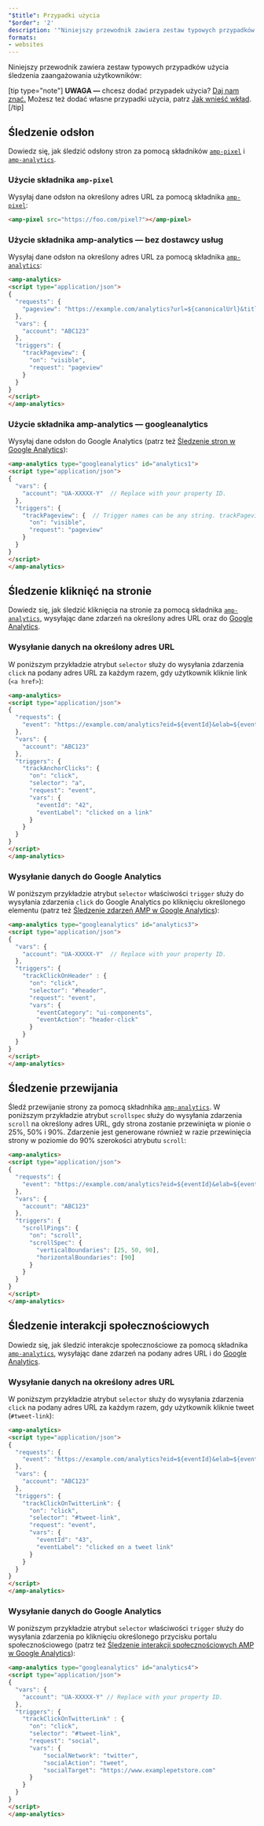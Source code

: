 ```yaml
---
"$title": Przypadki użycia
"$order": '2'
description: '"Niniejszy przewodnik zawiera zestaw typowych przypadków użycia śledzenia zaangażowania użytkowników: UWAGA — chcesz dodać przypadek użycia? Daj nam znać."'
formats:
- websites
---
```


Niniejszy przewodnik zawiera zestaw typowych przypadków użycia śledzenia zaangażowania użytkowników:

[tip type="note"] **UWAGA —** chcesz dodać przypadek użycia? [Daj nam znać.](https://github.com/ampproject/docs/issues/new) Możesz też dodać własne przypadki użycia, patrz [Jak wnieść wkład](../../../../documentation/guides-and-tutorials/contribute/index.md). [/tip]

## Śledzenie odsłon

Dowiedz się, jak śledzić odsłony stron za pomocą składników [`amp-pixel`](../../../../documentation/components/reference/amp-pixel.md) i [`amp-analytics`](../../../../documentation/components/reference/amp-analytics.md).

### Użycie składnika `amp-pixel`

Wysyłaj dane odsłon na określony adres URL za pomocą składnika [`amp-pixel`](../../../../documentation/components/reference/amp-pixel.md):

```html
<amp-pixel src="https://foo.com/pixel?"></amp-pixel>
```

### Użycie składnika amp-analytics — bez dostawcy usług

Wysyłaj dane odsłon na określony adres URL za pomocą składnika [`amp-analytics`](../../../../documentation/components/reference/amp-analytics.md):

```html
<amp-analytics>
<script type="application/json">
{
  "requests": {
    "pageview": "https://example.com/analytics?url=${canonicalUrl}&title=${title}&acct=${account}"
  },
  "vars": {
    "account": "ABC123"
  },
  "triggers": {
    "trackPageview": {
      "on": "visible",
      "request": "pageview"
    }
  }
}
</script>
</amp-analytics>
```

### Użycie składnika amp-analytics — googleanalytics

Wysyłaj dane odsłon do Google Analytics (patrz też [Śledzenie stron w Google Analytics](https://developers.google.com/analytics/devguides/collection/amp-analytics/#page_tracking)):

```html
<amp-analytics type="googleanalytics" id="analytics1">
<script type="application/json">
{
  "vars": {
    "account": "UA-XXXXX-Y"  // Replace with your property ID.
  },
  "triggers": {
    "trackPageview": {  // Trigger names can be any string. trackPageview is not a required name.
      "on": "visible",
      "request": "pageview"
    }
  }
}
</script>
</amp-analytics>
```

## Śledzenie kliknięć na stronie <a name="tracking-page-clicks"></a>

Dowiedz się, jak śledzić kliknięcia na stronie za pomocą składnika [`amp-analytics`](../../../../documentation/components/reference/amp-analytics.md), wysyłając dane zdarzeń na określony adres URL oraz do [Google Analytics](https://developers.google.com/analytics/devguides/collection/amp-analytics/).

### Wysyłanie danych na określony adres URL

W poniższym przykładzie atrybut `selector` służy do wysyłania zdarzenia `click` na podany adres URL za każdym razem, gdy użytkownik kliknie link (`<a href>`):

```html
<amp-analytics>
<script type="application/json">
{
  "requests": {
    "event": "https://example.com/analytics?eid=${eventId}&elab=${eventLabel}&acct=${account}"
  },
  "vars": {
    "account": "ABC123"
  },
  "triggers": {
    "trackAnchorClicks": {
      "on": "click",
      "selector": "a",
      "request": "event",
      "vars": {
        "eventId": "42",
        "eventLabel": "clicked on a link"
      }
    }
  }
}
</script>
</amp-analytics>
```

### Wysyłanie danych do Google Analytics

W poniższym przykładzie atrybut `selector` właściwości `trigger` służy do wysyłania zdarzenia `click` do Google Analytics po kliknięciu określonego elementu (patrz też [ Śledzenie zdarzeń AMP w Google Analytics](https://developers.google.com/analytics/devguides/collection/amp-analytics/#event_tracking)):

```html
<amp-analytics type="googleanalytics" id="analytics3">
<script type="application/json">
{
  "vars": {
    "account": "UA-XXXXX-Y"  // Replace with your property ID.
  },
  "triggers": {
    "trackClickOnHeader" : {
      "on": "click",
      "selector": "#header",
      "request": "event",
      "vars": {
        "eventCategory": "ui-components",
        "eventAction": "header-click"
      }
    }
  }
}
</script>
</amp-analytics>
```

## Śledzenie przewijania <a name="tracking-scrolling"></a>

Śledź przewijanie strony za pomocą składnhika [`amp-analytics`](../../../../documentation/components/reference/amp-analytics.md). W poniższym przykładzie atrybut `scrollspec` służy do wysyłania zdarzenia `scroll` na określony adres URL, gdy strona zostanie przewinięta w pionie o 25%, 50% i 90%. Zdarzenie jest generowane również w razie przewinięcia strony w poziomie do 90% szerokości atrybutu `scroll`:

```html
<amp-analytics>
<script type="application/json">
{
  "requests": {
    "event": "https://example.com/analytics?eid=${eventId}&elab=${eventLabel}&acct=${account}"
  },
  "vars": {
    "account": "ABC123"
  },
  "triggers": {
    "scrollPings": {
      "on": "scroll",
      "scrollSpec": {
        "verticalBoundaries": [25, 50, 90],
        "horizontalBoundaries": [90]
      }
    }
  }
}
</script>
</amp-analytics>
```

## Śledzenie interakcji społecznościowych <a name="tracking-social-interactions"></a>

Dowiedz się, jak śledzić interakcje społecznościowe za pomocą składnika [`amp-analytics`](../../../../documentation/components/reference/amp-analytics.md), wysyłając dane zdarzeń na podany adres URL i do [Google Analytics](https://developers.google.com/analytics/devguides/collection/amp-analytics/).

### Wysyłanie danych na określony adres URL

W poniższym przykładzie atrybut `selector` służy do wysyłania zdarzenia `click` na podany adres URL za każdym razem, gdy użytkownik kliknie tweet (`#tweet-link`):

```html
<amp-analytics>
<script type="application/json">
{
  "requests": {
    "event": "https://example.com/analytics?eid=${eventId}&elab=${eventLabel}&acct=${account}"
  },
  "vars": {
    "account": "ABC123"
  },
  "triggers": {
    "trackClickOnTwitterLink": {
      "on": "click",
      "selector": "#tweet-link",
      "request": "event",
      "vars": {
        "eventId": "43",
        "eventLabel": "clicked on a tweet link"
      }
    }
  }
}
</script>
</amp-analytics>
```

### Wysyłanie danych do Google Analytics

W poniższym przykładzie atrybut `selector` właściwości `trigger` służy do wysyłania zdarzenia po kliknięciu określonego przycisku portalu społecznościowego (patrz też [Śledzenie interakcji społecznościowych AMP w Google Analytics](https://developers.google.com/analytics/devguides/collection/amp-analytics/#social_interactions)):

```html
<amp-analytics type="googleanalytics" id="analytics4">
<script type="application/json">
{
  "vars": {
    "account": "UA-XXXXX-Y" // Replace with your property ID.
  },
  "triggers": {
    "trackClickOnTwitterLink" : {
      "on": "click",
      "selector": "#tweet-link",
      "request": "social",
      "vars": {
          "socialNetwork": "twitter",
          "socialAction": "tweet",
          "socialTarget": "https://www.examplepetstore.com"
      }
    }
  }
}
</script>
</amp-analytics>
```
